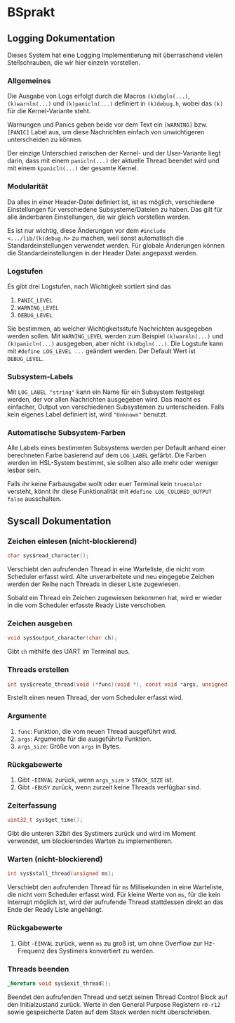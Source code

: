# BSprakt

## Logging Dokumentation

Dieses System hat eine Logging Implementierung mit überraschend vielen Stellschrauben, die wir hier einzeln vorstellen.

### Allgemeines

Die Ausgabe von Logs erfolgt durch die Macros `(k)dbgln(...)`, `(k)warnln(...)` und `(k)panicln(...)` definiert in `(k)debug.h`, wobei das `(k)` für die Kernel-Variante steht.  

Warnungen und Panics geben beide vor dem Text ein `[WARNING]` bzw. `[PANIC]` Label aus, um diese Nachrichten einfach von unwichtigeren unterscheiden zu können.  

Der einzige Unterschied zwischen der Kernel- und der User-Variante liegt darin, dass mit einem `panicln(...)` der aktuelle Thread beendet wird und mit einem `kpanicln(...)` der gesamte Kernel.

### Modularität

Da alles in einer Header-Datei definiert ist, ist es möglich, verschiedene Einstellungen für verschiedene Subsysteme/Dateien zu haben. Das gilt für alle änderbaren Einstellungen, die wir gleich vorstellen werden.  

Es ist nur wichtig, diese Änderungen vor dem `#include <.../lib/(k)debug.h>` zu machen, weil sonst automatisch die Standardeinstellungen verwendet werden. Für globale Änderungen können die Standardeinstellungen in der Header Datei angepasst werden.

### Logstufen

Es gibt drei Logstufen, nach Wichtigkeit sortiert sind das

1. `PANIC_LEVEL`
2. `WARNING_LEVEL`
3. `DEBUG_LEVEL`

Sie bestimmen, ab welcher Wichtigkeitsstufe Nachrichten ausgegeben werden sollen. Mit `WARNING_LEVEL` werden zum Beispiel `(k)warnln(...)` und `(k)panicln(...)` ausgegeben, aber nicht `(k)dbgln(...)`. Die Logstufe kann mit `#define LOG_LEVEL ...` geändert werden. Der Default Wert ist `DEBUG_LEVEL`.

### Subsystem-Labels

Mit `LOG_LABEL "string"` kann ein Name für ein Subsystem festgelegt werden, der vor allen Nachrichten ausgegeben wird. Das macht es einfacher, Output von verschiedenen Subsystemen zu unterscheiden. Falls kein eigenes Label definiert ist, wird `"Unknown"` benutzt.

### Automatische Subsystem-Farben

Alle Labels eines bestimmten Subsystems werden per Default anhand einer berechneten Farbe basierend auf dem `LOG_LABEL` gefärbt. Die Farben werden im HSL-System bestimmt, sie sollten also alle mehr oder weniger lesbar sein.  

Falls ihr keine Farbausgabe wollt oder euer Terminal kein `truecolor` versteht, könnt ihr diese Funktionalität mit `#define LOG_COLORED_OUTPUT false` ausschalten.

## Syscall Dokumentation

### Zeichen einlesen (nicht-blockierend)

```C
char sys$read_character();
```
Verschiebt den aufrufenden Thread in eine Warteliste, die nicht vom Scheduler erfasst wird. Alte unverarbeitete und neu eingegebe Zeichen werden der Reihe nach Threads in dieser Liste zugewiesen.

Sobald ein Thread ein Zeichen zugewiesen bekommen hat, wird er wieder in die vom Scheduler erfasste Ready Liste verschoben.

### Zeichen ausgeben

```C
void sys$output_character(char ch);
```
Gibt `ch` mithilfe des UART im Terminal aus.

### Threads erstellen

```C
int sys$create_thread(void (*func)(void *), const void *args, unsigned int args_size);
```
Erstellt einen neuen Thread, der vom Scheduler erfasst wird.

### Argumente

1. `func`: Funktion, die vom neuen Thread ausgeführt wird.
2. `args`: Argumente für die ausgeführte Funktion.
3. `args_size`: Größe von `args` in Bytes.

### Rückgabewerte

1. Gibt `-EINVAL` zurück, wenn `args_size` > `STACK_SIZE` ist.
2. Gibt `-EBUSY` zurück, wenn zurzeit keine Threads verfügbar sind.

### Zeiterfassung

```C
uint32_t sys$get_time();
```
Gibt die unteren 32bit des Systimers zurück und wird im Moment verwendet, um blockierendes Warten zu implementieren.

### Warten (nicht-blockierend)

```C
int sys$stall_thread(unsigned ms);
```
Verschiebt den aufrufenden Thread für `ms` Millisekunden in eine Warteliste, die nicht vom Scheduler erfasst wird. Für kleine Werte von `ms`, für die kein Interrupt möglich ist, wird der aufrufende Thread stattdessen direkt an das Ende der Ready Liste angehängt.

### Rückgabewerte
1. Gibt `-EINVAL` zurück, wenn `ms` zu groß ist, um ohne Overflow zur Hz-Frequenz des Systimers konvertiert zu werden.

### Threads beenden

```C
_Noreturn void sys$exit_thread();
```
Beendet den aufrufenden Thread und setzt seinen Thread Control Block auf den Initialzustand zurück. Werte in den General Purpose Registern `r0-r12` sowie gespeicherte Daten auf dem Stack werden nicht überschrieben.